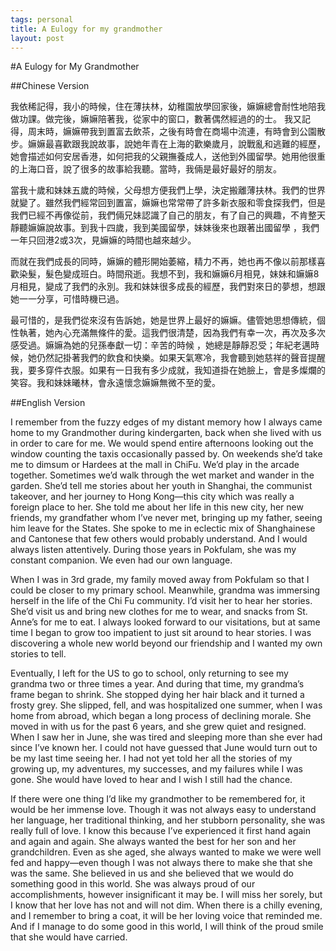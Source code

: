 ```yaml
--- 
tags: personal
title: A Eulogy for my grandmother
layout: post
---
```


#A Eulogy for My Grandmother

##Chinese Version

我依稀記得，我小的時候，住在薄扶林，幼稚園放學回家後，嫲嫲總會耐性地陪我做功課。做完後，嫲嫲陪著我，從家中的窗口，數著偶然經過的的士。 我又記得，周末時，嫲嫲帶我到置富去飲茶，之後有時會在商場中流連，有時會到公園散步。嫲嫲最喜歡跟我說故事，說她年青在上海的歡樂歲月，說戰亂和逃難的經歷，她會描述如何安居香港，如何把我的父親撫養成人，送他到外國留學。她用他很重的上海口音，說了很多的故事給我聽。當時，我倆是最好最好的朋友。

當我十歲和妹妹五歲的時候，父母想方便我們上學，決定搬離薄扶林。我們的世界就變了。雖然我們經常回到置富，嫲嫲也常常帶了許多新衣服和零食探我們，但是我們已經不再像從前，我們倆兄妹認識了自己的朋友，有了自己的興趣，不肯整天靜聽嫲嫲說故事。到我十四歲，我到美國留學，妹妹後來也跟著出國留學 ，我們一年只回港2或3次，見嫲嫲的時間也越來越少。

而就在我們成長的同時，嫲嫲的體形開始萎縮，精力不再，她也再不像以前那樣喜歡染髮，髮色變成班白。時間飛逝。我想不到，我和嫲嫲6月相見，妹妹和嫲嫲8月相見，變成了我們的永別。我和妹妹很多成長的經歷，我們對來日的夢想，想跟她一一分享，可惜時機已過。

最可惜的，是我們從來沒有告訴她，她是世界上最好的嫲嫲。儘管她思想傳統，個性執著，她內心充滿無條件的愛。這我們很清楚，因為我們有幸一次，再次及多次感受過。嫲嫲為她的兒孫奉獻一切：辛苦的時候 ，她總是靜靜忍受；年紀老邁時候，她仍然記掛著我們的飲食和快樂。如果天氣寒冷，我會聽到她慈祥的聲音提醒我，要多穿件衣服。如果有一日我有多少成就，我知道掛在她臉上，會是多燦爛的笑容。我和妹妹曦林，會永遠懷念嫲嫲無微不至的愛。 

##English Version

I remember from the fuzzy edges of my distant memory how I always came home to my Grandmother during kindergarten, back when she lived with us in order to care for me. We would spend entire afternoons looking out the window counting the taxis occasionally passed by. On weekends she’d take me to dimsum or Hardees at the mall in ChiFu. We’d play in the arcade together. Sometimes we’d walk through the wet market and wander in the garden. She’d tell me stories about her youth in Shanghai, the communist takeover, and her journey to Hong Kong—this city which was really a foreign place to her. She told me about her life in this new city, her new friends, my grandfather whom I’ve never met, bringing up my father, seeing him leave for the States. She spoke to me in eclectic mix of Shanghainese and Cantonese that few others would probably understand. And I would always listen attentively. During those years in Pokfulam, she was my constant companion. We even had our own language. 

When I was in 3rd grade, my family moved away from Pokfulam so that I could be closer to my primary school. Meanwhile, grandma was immersing herself in the life of the Chi Fu community. I’d visit her to hear her stories. She’d visit us and bring new clothes for me to wear, and snacks from St. Anne’s for me to eat. I always looked forward to our visitations, but at same time I began to grow too impatient to just sit around to hear stories. I was discovering a whole new world beyond our friendship and I wanted my own stories to tell.

Eventually, I left for the US to go to school, only returning to see my grandma two or three times a year. And during that time, my grandma’s frame began to shrink. She stopped dying her hair black and it turned a frosty grey. She slipped, fell, and was hospitalized one summer, when I was home from abroad, which began a long process of declining morale. She moved in with us for the past 6 years, and she grew quiet and resigned. When I saw her in June, she was tired and sleeping more than she ever had since I’ve known her. I could not have guessed that June would turn out to be my last time seeing her. I had not yet told her all the stories of my growing up, my adventures, my successes, and my failures while I was gone. She would have loved to hear and I wish I still had the chance. 

If there were one thing I’d like my grandmother to be remembered for, it would be her immense love. Though it was not always easy to understand her language, her traditional thinking, and her stubborn personality, she was really full of love. I know this because I’ve experienced it first hand again and again and again. She always wanted the best for her son and her grandchildren. Even as she aged, she always wanted to make we were well fed and happy—even though I was not always there to make she that she was the same. She believed in us and she believed that we would do something good in this world. She was always proud of our accomplishments, however insignificant it may be. I will miss her sorely, but I know that her love has not and will not dim. When there is a chilly evening, and I remember to bring a coat, it will be her loving voice that reminded me. And if I manage to do some good in this world, I will think of the proud smile that she would have carried.
